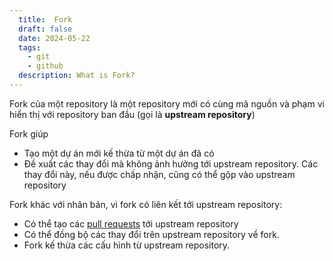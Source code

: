 ```yaml
---
  title:  Fork
  draft: false
  date: 2024-05-22
  tags:
    - git
    - github
  description: What is Fork?
---
```


Fork của một repository là một repository mới có cùng mã nguồn và phạm vi hiển thị với repository ban đầu (gọi là **upstream repository**)

Fork giúp

- Tạo một dự án mới kế thừa từ một dự án đã có
- Đề xuất các thay đổi mà không ảnh hưởng tới upstream repository. Các thay đổi này, nếu được chấp nhận, cũng có thể gộp vào upstream repository

Fork khác với nhân bản, vì fork có liên kết tới upstream repository:

- Có thể tạo các [pull requests](git/pull-request.md) tới upstream repository
- Có thể đồng bộ các thay đổi trên upstream repository về fork.
- Fork kế thừa các cấu hình từ upstream repository.
